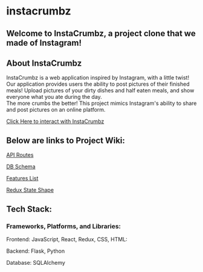 # instacrumbz
## Welcome to InstaCrumbz, a project clone that we made of Instagram!
## About InstaCrumbz 
InstaCrumbz is a web application inspired by Instagram, with a little twist! 
Our application provides users the ability to post pictures of their finished meals! Upload pictures of your dirty dishes and half eaten meals, and show everyone what you ate during the day.  
The more crumbs the better!
This project mimics Instagram's ability to share and post pictures on an online platform.

[Click Here to interact with InstaCrumbz]()

## Below are links to Project Wiki:

[API Routes]()

[DB Schema](https://github.com/avenida714/instacrumbz/wiki/DB-SCHEMA)

[Features List]()

[Redux State Shape]()


## Tech Stack: 

### Frameworks, Platforms, and Libraries:
Frontend: JavaScript, React, Redux, CSS, HTML:

Backend: Flask, Python

Database: SQLAlchemy 
